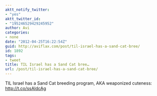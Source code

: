 ```yaml
---
aktt_notify_twitter:
- "yes"
aktt_twitter_id:
- "195246529429245952"
author: Avi
categories:
- none
date: "2012-04-25T16:22:54Z"
guid: http://aviflax.com/post/til-israel-has-a-sand-cat-bree/
id: 1892
tags:
- tweet
title: TIL Israel has a Sand Cat bree…
url: /post/til-israel-has-a-sand-cat-bree/
---
```

TIL Israel has a Sand Cat breeding program, AKA weaponized cuteness: <a href="http://t.co/ssAldcAg" rel="nofollow">http://t.co/ssAldcAg</a>